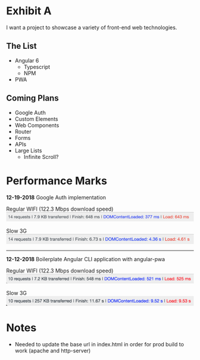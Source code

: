 # Exhibit A

I want a project to showcase a variety of front-end web technologies.

## The List

- Angular 6
  - Typescript
  - NPM
- PWA

## Coming Plans

- Google Auth 
- Custom Elements
- Web Components
- Router
- Forms
- APIs
- Large Lists
  - Infinite Scroll?


# Performance Marks

**12-19-2018**
Google Auth implementation

Regular WIFI (122.3 Mbps download speed)
![alt text](/readme_assets/performance/2018-12-19-wifi.png)

Slow 3G
![alt text](/readme_assets/performance/2018-12-19-3g.png)

---

**12-12-2018**
Boilerplate Angular CLI application with angular-pwa

Regular WIFI (122.3 Mbps download speed)
![alt text](/readme_assets/performance/2018-12-12-wifi.png)

Slow 3G
![alt text](/readme_assets/performance/2018-12-12-3g.png)

# Notes

- Needed to update the base url in index.html in order for prod build to work (apache and http-server)